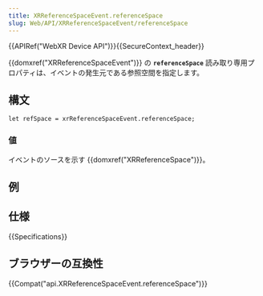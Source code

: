 ```yaml
---
title: XRReferenceSpaceEvent.referenceSpace
slug: Web/API/XRReferenceSpaceEvent/referenceSpace
---
```


{{APIRef("WebXR Device API")}}{{SecureContext_header}}

{{domxref("XRReferenceSpaceEvent")}} の **`referenceSpace`** 読み取り専用プロパティは、イベントの発生元である参照空間を指定します。

## 構文

```
let refSpace = xrReferenceSpaceEvent.referenceSpace;
```

### 値

イベントのソースを示す {{domxref("XRReferenceSpace")}}。

## 例

## 仕様

{{Specifications}}

## ブラウザーの互換性

{{Compat("api.XRReferenceSpaceEvent.referenceSpace")}}
